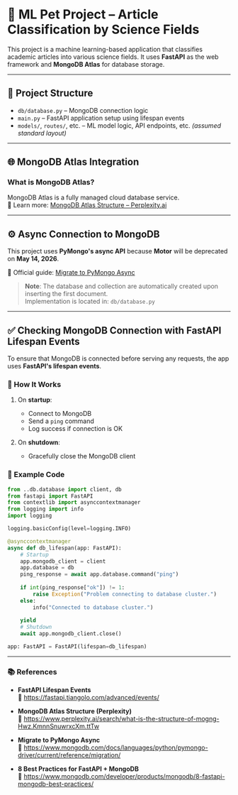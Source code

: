 # 🧠 ML Pet Project – Article Classification by Science Fields

This project is a machine learning-based application that classifies academic articles into various science fields. It uses **FastAPI** as the web framework and **MongoDB Atlas** for database storage.

---

## 📁 Project Structure

- `db/database.py` – MongoDB connection logic  
- `main.py` – FastAPI application setup using lifespan events  
- `models/`, `routes/`, etc. – ML model logic, API endpoints, etc. *(assumed standard layout)*

---

## 🌐 MongoDB Atlas Integration

### What is MongoDB Atlas?

MongoDB Atlas is a fully managed cloud database service.  
📖 Learn more: [MongoDB Atlas Structure – Perplexity.ai](https://www.perplexity.ai/search/what-is-the-structure-of-mogng-Hwz.KmnnSnuwrxcXm.ttTw)

---

## ⚙️ Async Connection to MongoDB

This project uses **PyMongo's async API** because **Motor** will be deprecated on **May 14, 2026**.

📖 Official guide: [Migrate to PyMongo Async](https://www.mongodb.com/docs/languages/python/pymongo-driver/current/reference/migration/)

> **Note**: The database and collection are automatically created upon inserting the first document.  
> Implementation is located in: `db/database.py`

---

## ✅ Checking MongoDB Connection with FastAPI Lifespan Events

To ensure that MongoDB is connected before serving any requests, the app uses **FastAPI's lifespan events**.

### 🔄 How It Works

1. On **startup**:
   - Connect to MongoDB
   - Send a `ping` command
   - Log success if connection is OK

2. On **shutdown**:
   - Gracefully close the MongoDB client

### 🧩 Example Code

```python
from ..db.database import client, db
from fastapi import FastAPI
from contextlib import asynccontextmanager
from logging import info
import logging

logging.basicConfig(level=logging.INFO)

@asynccontextmanager
async def db_lifespan(app: FastAPI):
    # Startup
    app.mongodb_client = client
    app.database = db
    ping_response = await app.database.command("ping")
    
    if int(ping_response["ok"]) != 1:
        raise Exception("Problem connecting to database cluster.")
    else:
        info("Connected to database cluster.")
    
    yield
    # Shutdown
    await app.mongodb_client.close()

app: FastAPI = FastAPI(lifespan=db_lifespan)
```
---

### 📚 References

- **FastAPI Lifespan Events**  
  🔗 https://fastapi.tiangolo.com/advanced/events/

- **MongoDB Atlas Structure (Perplexity)**  
  🔗 https://www.perplexity.ai/search/what-is-the-structure-of-mogng-Hwz.KmnnSnuwrxcXm.ttTw

- **Migrate to PyMongo Async**  
  🔗 https://www.mongodb.com/docs/languages/python/pymongo-driver/current/reference/migration/

- **8 Best Practices for FastAPI + MongoDB**  
  🔗 https://www.mongodb.com/developer/products/mongodb/8-fastapi-mongodb-best-practices/
